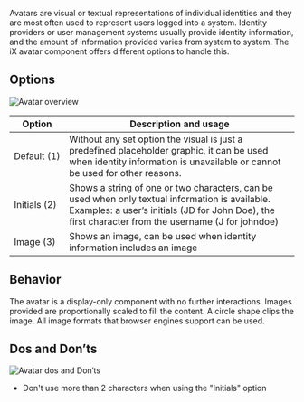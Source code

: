 Avatars are visual or textual representations of individual identities and they are most often used to represent users logged into a system. Identity providers or user management systems usually provide identity information, and the amount of information provided varies from system to system. The iX avatar component offers different options to handle this.

## Options

![Avatar overview](https://www.figma.com/file/wEptRgAezDU1z80Cn3eZ0o/iX-Pattern-Illustrations?type=design&node-id=963-565&mode=design&t=M9CowfOcGyqnSycV-4)

| Option                    | Description and usage                                                                                        |
| -------------------------- | ------------------------------------------------------------------------------------------------------------ |
| Default (1)  | Without any set option the visual is just a predefined placeholder graphic, it can be used when identity information is unavailable or cannot be used for other reasons.|
| Initials (2) | Shows a string of one or two characters, can be used when only textual information is available. Examples: a user’s initials (JD for John Doe), the first character from the username (J for johndoe)|
| Image (3)    | Shows an image, can be used when identity information includes an image|
 
## Behavior
The avatar is a display-only component with no further interactions. Images provided are proportionally scaled to fill the content. A circle shape clips the image. All image formats that browser engines support can be used.

## Dos and Don’ts

![Avatar dos and Don‘ts](https://www.figma.com/file/wEptRgAezDU1z80Cn3eZ0o/iX-Pattern-Illustrations?type=design&node-id=975-13&mode=design&t=SxUA6AcHswBAiIzi-4)

- Don't use more than 2 characters when using the "Initials" option
